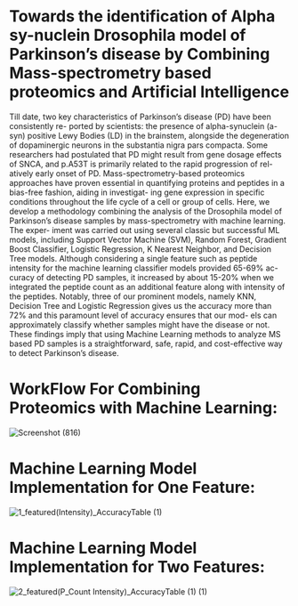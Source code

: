 # Towards the identification of Alpha sy-nuclein Drosophila model of Parkinson’s disease by Combining Mass-spectrometry based proteomics and Artificial Intelligence
Till date, two key characteristics of Parkinson’s disease (PD) have been consistently re-
ported by scientists: the presence of alpha-synuclein (a-syn) positive Lewy Bodies (LD)
in the brainstem, alongside the degeneration of dopaminergic neurons in the substantia
nigra pars compacta. Some researchers had postulated that PD might result from gene
dosage effects of SNCA, and p.A53T is primarily related to the rapid progression of rel-
atively early onset of PD. Mass-spectrometry-based proteomics approaches have proven
essential in quantifying proteins and peptides in a bias-free fashion, aiding in investigat-
ing gene expression in specific conditions throughout the life cycle of a cell or group of
cells. Here, we develop a methodology combining the analysis of the Drosophila model
of Parkinson’s disease samples by mass-spectrometry with machine learning. The exper-
iment was carried out using several classic but successful ML models, including Support
Vector Machine (SVM), Random Forest, Gradient Boost Classifier, Logistic Regression,
K Nearest Neighbor, and Decision Tree models. Although considering a single feature
such as peptide intensity for the machine learning classifier models provided 65-69% ac-
curacy of detecting PD samples, it increased by about 15-20% when we integrated the
peptide count as an additional feature along with intensity of the peptides. Notably, three
of our prominent models, namely KNN, Decision Tree and Logistic Regression gives us
the accuracy more than 72% and this paramount level of accuracy ensures that our mod-
els can approximately classify whether samples might have the disease or not. These
findings imply that using Machine Learning methods to analyze MS based PD samples
is a straightforward, safe, rapid, and cost-effective way to detect Parkinson’s disease.
# WorkFlow For Combining Proteomics with Machine Learning:
![Screenshot (816)](https://github.com/Sadiatumpa60/MachineLearning_Implementation_Drosophila-model-of-Parkinson-s-disease/assets/131945108/a85475a1-36b6-444f-9a52-cf27d0e36a7f)
# Machine Learning Model Implementation for One Feature:
![1_featured(Intensity)_AccuracyTable (1)](https://github.com/Sadiatumpa60/MachineLearning_Implementation_Drosophila-model-of-Parkinson-s-disease/assets/131945108/73301d3b-5356-4aa3-b2e9-9d2f44b5d31c)
# Machine Learning Model Implementation for Two Features:
![2_featured(P_Count Intensity)_AccuracyTable (1) (1)](https://github.com/Sadiatumpa60/MachineLearning_Implementation_Drosophila-model-of-Parkinson-s-disease/assets/131945108/cf24e987-7dd2-4a45-b2b6-1e34b19ceb95)
